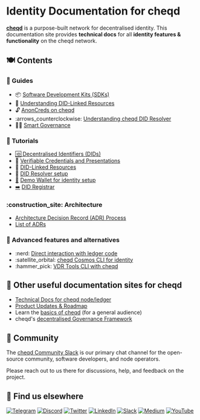 # Identity Documentation for cheqd

[**cheqd**](https://learn.cheqd.io) is a purpose-built network for decentralised identity. This documentation site provides **technical docs** for all **identity features & functionality** on the cheqd network.

## 🍽 Contents

### :bookmark_tabs: Guides

* :package: [Software Development Kits (SDKs)](guides/sdk/)
* :link: [Understanding DID-Linked Resources](guides/did-linked-resources/)
* :unlock: [AnonCreds on cheqd](guides/anoncreds/)
* :arrows\_counterclockwise: [Understanding cheqd DID Resolver](guides/did-resolver.md)
* :judge: [Smart Governance](guides/smart-governance/)

### :book: Tutorials

* [🆔 Decentralised Identifiers (DIDs)](tutorials/did-operations/)
* :page_with_curl: [Verifiable Credentials and Presentations](tutorials/verifiable-credentials-and-presentations/)
* :link: [DID-Linked Resources](tutorials/did-linked-resources/)
* :arrows_counterclockwise: [DID Resolver setup](tutorials/did-resolver.md)
* [🛅](https://emojipedia.org/left-luggage/) [Demo Wallet for identity setup](tutorials/demo-wallet.md)
* [➡️](https://emojipedia.org/right-arrow/) [DID Registrar](tutorials/did-registrar/README.md)

### :construction_site: Architecture

* [Architecture Decision Record (ADR) Process](architecture/)
* [List of ADRs](architecture/adr-list/)

### :dizzy: Advanced features and alternatives

* :nerd: [Direct interaction with ledger code](advanced/developer-guide.md)
* :satellite_orbital: [cheqd Cosmos CLI for identity](advanced/cheqd-node-cli/)
* :hammer_pick: [VDR Tools CLI with cheqd](advanced/vdr-tools-with-cheqd.md)

## 📖 Other useful documentation sites for cheqd

* [Technical Docs for cheqd node/ledger](https://docs.cheqd.io/node)
* [Product Updates & Roadmap](https://product.cheqd.io)
* Learn the [basics of cheqd](https://learn.cheqd.io) (for a general audience)
* cheqd's [decentralised Governance Framework](https://gov.cheqd.io)

## 💬 Community

The [cheqd Community Slack](http://cheqd.link/join-cheqd-slack) is our primary chat channel for the open-source community, software developers, and node operators.

Please reach out to us there for discussions, help, and feedback on the project.

## 🙋 Find us elsewhere

[![Telegram](https://img.shields.io/badge/Telegram-2CA5E0?style=for-the-badge\&logo=telegram\&logoColor=white)](https://t.me/cheqd) [![Discord](https://img.shields.io/badge/Discord-7289DA?style=for-the-badge\&logo=discord\&logoColor=white)](http://cheqd.link/discord-github) [![Twitter](https://img.shields.io/badge/Twitter-1DA1F2?style=for-the-badge\&logo=twitter\&logoColor=white)](https://twitter.com/intent/follow?screen_name=cheqd_io) [![LinkedIn](https://img.shields.io/badge/LinkedIn-0077B5?style=for-the-badge\&logo=linkedin\&logoColor=white)](http://cheqd.link/linkedin) [![Slack](https://img.shields.io/badge/Slack-4A154B?style=for-the-badge\&logo=slack\&logoColor=white)](http://cheqd.link/join-cheqd-slack) [![Medium](https://img.shields.io/badge/Medium-12100E?style=for-the-badge\&logo=medium\&logoColor=white)](https://blog.cheqd.io) [![YouTube](https://img.shields.io/badge/YouTube-FF0000?style=for-the-badge\&logo=youtube\&logoColor=white)](https://www.youtube.com/channel/UCBUGvvH6t3BAYo5u41hJPzw/)
